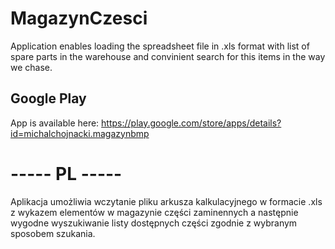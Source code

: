 # MagazynCzesci
Application enables loading the spreadsheet file in .xls format with list of spare parts in the warehouse and convinient search for this items in the way we chase.

## Google Play
App is available here: <https://play.google.com/store/apps/details?id=michalchojnacki.magazynbmp>

# ----- PL -----
Aplikacja umożliwia wczytanie pliku arkusza kalkulacyjnego w formacie .xls z wykazem elementów w magazynie części zaminennych a następnie wygodne wyszukiwanie listy dostępnych części zgodnie z wybranym sposobem szukania.
